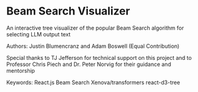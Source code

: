 # Beam Search Visualizer
An interactive tree visualizer of the popular Beam Search algorithm for selecting LLM output text

Authors:
Justin Blumencranz and Adam Boswell (Equal Contribution)

Special thanks to TJ Jefferson for technical support on this project and 
to Professor Chris Piech and Dr. Peter Norvig for their guidance and mentorship

Keywords:
React.js
Beam Search
Xenova/transformers
react-d3-tree
